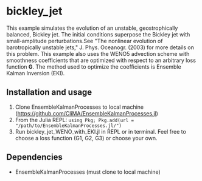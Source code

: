 
# bickley_jet 
This example simulates the evolution of an unstable, geostrophically balanced, Bickley jet. The initial conditions superpose the Bickley jet with small-amplitude perturbations.See "The nonlinear evolution of barotropically unstable jets," J. Phys. Oceanogr. (2003) for more details on this problem. This example also uses the WENO5 advection scheme with smoothness coefficients that are optimized with respect to an arbitrary loss function **G**. The  method used to optimize the coefficients is Ensemble Kalman Inversion (EKI).  

## Installation and usage
1) Clone EnsembleKalmanProcesses to local machine (https://github.com/CliMA/EnsembleKalmanProcesses.jl)
2) From the Julia REPL: `using Pkg; Pkg.add(url = "/path/to/EnsembleKalmanProcesses.jl/")`
3) Run bickley_jet_WENO_with_EKI.jl in REPL or in terminal. Feel free to choose a loss function (G1, G2, G3) or choose your own.  


## Dependencies
- EnsembleKalmanProcesses (must clone to local machine) 
